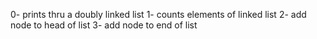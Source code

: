 0- prints thru a doubly linked list
1- counts elements of linked list
2- add node to head of list
3- add node to end of list
